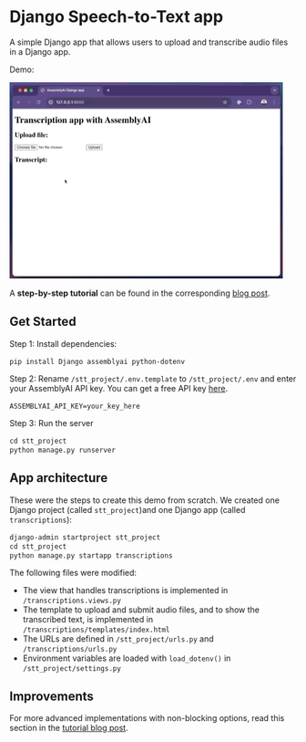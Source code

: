 # Django Speech-to-Text app

A simple Django app that allows users to upload and transcribe audio files in a Django app.

Demo:

![Demo of the Django app](demo.GIF)

A **step-by-step tutorial** can be found in the corresponding [blog post](https://www.assemblyai.com/blog/speech-to-text-with-django/).

## Get Started

Step 1: Install dependencies:
```
pip install Django assemblyai python-dotenv
```

Step 2: Rename `/stt_project/.env.template` to `/stt_project/.env` and enter your AssemblyAI API key. You can get a free API key [here](https://www.assemblyai.com/dashboard/signup).

```
ASSEMBLYAI_API_KEY=your_key_here
```

Step 3: Run the server

```
cd stt_project
python manage.py runserver
```

## App architecture

These were the steps to create this demo from scratch. We created one Django project (called `stt_project`)and one Django app (called `transcriptions`):

```
django-admin startproject stt_project
cd stt_project
python manage.py startapp transcriptions
```

The following files were modified:

- The view that handles transcriptions is implemented in `/transcriptions.views.py`
- The template to upload and submit audio files, and to show the transcribed text, is implemented in `/transcriptions/templates/index.html`
- The URLs are defined in `/stt_project/urls.py` and `/transcriptions/urls.py`
- Environment variables are loaded with `load_dotenv()` in `/stt_project/settings.py`

## Improvements

For more advanced implementations with non-blocking options, read this section in the [tutorial blog post](https://www.assemblyai.com/blog/speech-to-text-with-django/#non-blocking-implementations-to-integrate-speech-to-text-in-django).
